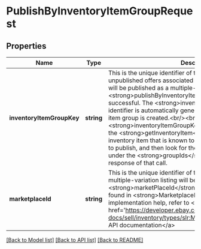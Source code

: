 # PublishByInventoryItemGroupRequest

## Properties
Name | Type | Description | Notes
------------ | ------------- | ------------- | -------------
**inventoryItemGroupKey** | **string** | This is the unique identifier of the inventory item group. All unpublished offers associated with this inventory item group will be published as a multiple-variation listing if the &lt;strong&gt;publishByInventoryItemGroup&lt;/strong&gt; call is successful. The &lt;strong&gt;inventoryItemGroupKey&lt;/strong&gt; identifier is automatically generated by eBay once an inventory item group is created.&lt;br/&gt;&lt;br/&gt;To retrieve an &lt;strong&gt;inventoryItemGroupKey&lt;/strong&gt; value, you can use the &lt;strong&gt;getInventoryItem&lt;/strong&gt; call to retrieve an inventory item that is known to be in the inventory item group to publish, and then look for the inventory item group identifier under the &lt;strong&gt;groupIds&lt;/strong&gt; container in the response of that call. | [optional] 
**marketplaceId** | **string** | This is the unique identifier of the eBay site on which the multiple-variation listing will be published. The &lt;strong&gt;marketPlaceId&lt;/strong&gt; enumeration values are found in &lt;strong&gt;MarketplaceIdEnum&lt;/strong&gt;. For implementation help, refer to &lt;a href&#x3D;&#x27;https://developer.ebay.com/api-docs/sell/inventory/types/slr:MarketplaceEnum&#x27;&gt;eBay API documentation&lt;/a&gt; | [optional] 

[[Back to Model list]](../../README.md#documentation-for-models) [[Back to API list]](../../README.md#documentation-for-api-endpoints) [[Back to README]](../../README.md)

